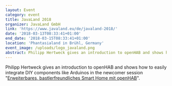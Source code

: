 ```yaml
---
layout: Event
category: event
title: JavaLand 2018
organizer: JavaLand GmbH
link: 'https://www.javaland.eu/de/javaland-2018/'
date: '2018-03-13T08:33:41+01:00'
end_date: '2018-03-15T08:33:41+01:00'
location: 'Phantasialand in Brühl, Germany'
event_image: /uploads/logo_javaland.png
abstract: Philipp Hertweck gives an introduction to openHAB and shows how to easily integrate DIY components like Arduinos in the newcomer session "Erweiterbares, bastlerfreundliches Smart Home mit openHAB".
---
```

Philipp Hertweck gives an introduction to openHAB and shows how to easily integrate DIY components like Arduinos in the newcomer session "[Erweiterbares, bastlerfreundliches Smart Home mit openHAB](https://programm.javaland.eu/2018/#/scheduledEvent/549153)".
